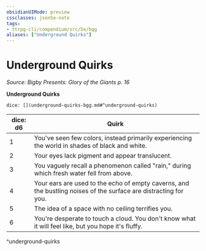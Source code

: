 ```yaml
---
obsidianUIMode: preview
cssclasses: json5e-note
tags:
- ttrpg-cli/compendium/src/5e/bgg
aliases: ["Underground Quirks"]
---
```

# Underground Quirks
*Source: Bigby Presents: Glory of the Giants p. 16* 

**Underground Quirks**

`dice: [](underground-quirks-bgg.md#^underground-quirks)`

| dice: d6 | Quirk |
|----------|-------|
| 1 | You've seen few colors, instead primarily experiencing the world in shades of black and white. |
| 2 | Your eyes lack pigment and appear translucent. |
| 3 | You vaguely recall a phenomenon called "rain," during which fresh water fell from above. |
| 4 | Your ears are used to the echo of empty caverns, and the bustling noises of the surface are distracting for you. |
| 5 | The idea of a space with no ceiling terrifies you. |
| 6 | You're desperate to touch a cloud. You don't know what it will feel like, but you hope it's fluffy. |
^underground-quirks